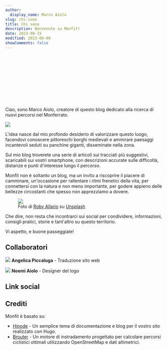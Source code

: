 ```yaml
---
author:
  display_name: Marco Aiolo
slug: chi-sono
title: Chi sono
description: Benvenuto su Monfit!
date: 2023-08-15
modified: 2023-09-09
showComments: false
---
```


<p class="text-center"><svg class="img-fluid w-50"><use href="/img/logo_var.svg#logo"></use></svg></p>

Ciao, sono Marco Aiolo, creatore di questo blog dedicato alla ricerca di nuovi percorsi nel Monferrato.

<p class="text-center"><img src="https://images.unsplash.com/photo-1603415526960-f7e0328c63b1?ixlib=rb-4.0.3&ixid=M3wxMjA3fDB8MHxwaG90by1wYWdlfHx8fGVufDB8fHx8fA%3D%3D&auto=format&fit=crop&w=1170&q=80" class="img-fluid w-50 rounded"/></p>

L'idea nasce dal mio profondo desiderio di valorizzare questo luogo, facendovi conoscere pittoreschi borghi medievali e ammirare paesaggi incantevoli seduti su panchine giganti, disseminate nella zona.

Sul mio blog troverete una serie di articoli sui tracciati più suggestivi, scaricabili sui vostri smartphone, con descrizioni accurate sulle difficoltà, distanze e punti d'interesse lungo il percorso.

Monfit non è soltanto un blog, ma un invito a riscoprire il piacere di camminare, un'occasione per rallentare i ritmi frenetici della vita, per connettersi con la natura e non meno importante, per godere appieno delle bellezze circostanti che spesso non apprezziamo a dovere.

<figure class="figure text-center">
  <img src="https://images.unsplash.com/photo-1591543869019-6e72da9e8ea6?ixlib=rb-4.0.3&ixid=M3wxMjA3fDB8MHxwaG90by1wYWdlfHx8fGVufDB8fHx8fA%3D%3D&auto=format&fit=crop&w=1933&q=80" class="figure-img img-fluid w-75 rounded">
  <figcaption class="figure-caption">Foto di <a href="https://unsplash.com/@docagile">Roby Allario</a> su <a href="https://unsplash.com/photos/PyDjtEPkHfM">Unsplash</a></figcaption>
</figure>

Che dire, non resta che incontrarci sui social per condividere, informazioni, consigli pratici, storie e tant'altro su questo territorio.

Vi aspetto, e buone passeggiate!

## Collaboratori

<img src="https://images.unsplash.com/photo-1504600770771-fb03a6961d33?ixlib=rb-4.0.3&ixid=M3wxMjA3fDB8MHxwaG90by1wYWdlfHx8fGVufDB8fHx8fA%3D%3D&auto=format&fit=crop&w=50&q=80" class="border border-dark rounded-circle img-thumbnail"> **Angelica Piccaluga** - Traduzione sito web


<a class="btn btn-danger" type="button"><i class="fa-brands fa-instagram"></i></a> 
<a class="btn btn-primary" type="button"><i class="fa-brands fa-facebook"></i></a>


<img src="https://images.unsplash.com/photo-1504600770771-fb03a6961d33?ixlib=rb-4.0.3&ixid=M3wxMjA3fDB8MHxwaG90by1wYWdlfHx8fGVufDB8fHx8fA%3D%3D&auto=format&fit=crop&w=50&q=80" class="border border-dark rounded-circle img-thumbnail"> **Noemi Aiolo** - Designer del logo

<a class="btn btn-danger" type="button"><i class="fa-brands fa-instagram"></i></a> 
<a class="btn btn-primary" type="button"><i class="fa-brands fa-facebook"></i></a>

## Link social

## Crediti

Monfit è basato su:
- [Hinode](https://github.com/gethinode/hinode) - Un semplice tema di documentazione e blog per il vostro sito realizzato con Hugo.
- [Brouter](https://brouter.de/brouter/index.html) - Un motore di instradamento progettato per calcolare percorsi ciclistici ottimali utilizzando OpenStreetMap e dati altimetrici.
